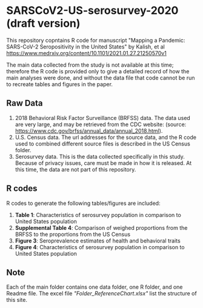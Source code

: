 # SARSCoV2-US-serosurvey-2020 (draft version) 
This repository copntains R code for manuscript "Mapping a Pandemic: SARS-CoV-2 Seropositivity in the United States" by Kalish, et al
https://www.medrxiv.org/content/10.1101/2021.01.27.21250570v1

The main data collected from the study is not available at this time; therefore the R code is provided only to give a detailed record of how the main analyses were done, and without the data file that code cannot be run to recreate tables and figures in the paper. 



## Raw Data

1. 2018 Behavioral Risk Factor Surveillance (BRFSS) data. The data used are very large, and may be retrieved from the CDC website: 
 (source: https://www.cdc.gov/brfss/annual_data/annual_2018.html). 
2. U.S. Census data. The url addresses for the source data, and the R code used to combined different source files is described in the US Census folder. 
3. Serosurvey data. This is the data collected specifically in this study. Because of privacy issues, care must be made in how it is released. At this time, the data are not part of this repository. 



## R codes
R codes to generate the following tables/figures are included:

1. **Table 1**: Characteristics of serosurvey population in comparison to United States population
2. **Supplemental Table 4**: Comparison of weighed proportions from the BRFSS to the proportions from the US Census
3. **Figure 3**: Seroprevalence estimates of health and behavioral traits
4. **Figure 4**: Characteristics of serosurvey population in comparison to United States population


## Note
Each of the main folder contains one data folder, one R folder, and one Readme file. The excel file *"Folder_ReferenceChart.xlsx"* list the structure of this site. 

